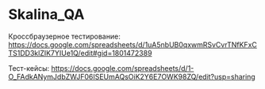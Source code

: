 # Skalina_QA
Кроссбраузерное тестирование: https://docs.google.com/spreadsheets/d/1uA5nbUB0qxwmRSvCvrTNfKFxCTS1DD3klZIK7YIUe1Q/edit#gid=1801472389

Тест-кейсы: https://docs.google.com/spreadsheets/d/1-O_FAdkANymJdbZWJF06ISEUmAQsOiK2Y6E7OWK98ZQ/edit?usp=sharing
